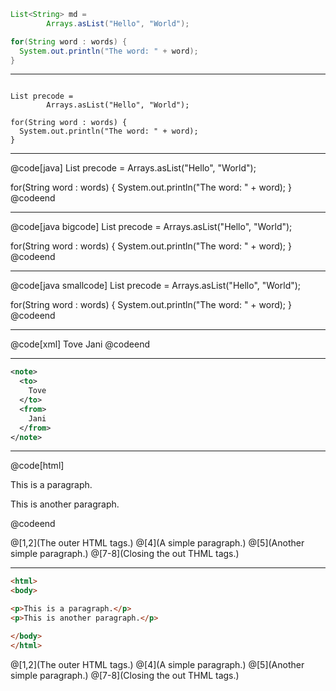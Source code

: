 
```java
List<String> md =
        Arrays.asList("Hello", "World");

for(String word : words) {
  System.out.println("The word: " + word);
}
```

---

<pre><code class="lang-java hljs">
List<String> precode =
        Arrays.asList("Hello", "World");

for(String word : words) {
  System.out.println("The word: " + word);
}
</code></pre>

---

@code[java]
List<String> precode =
        Arrays.asList("Hello", "World");

for(String word : words) {
  System.out.println("The word: " + word);
}
@codeend

---

@code[java bigcode]
List<String> precode =
        Arrays.asList("Hello", "World");

for(String word : words) {
  System.out.println("The word: " + word);
}
@codeend

---

@code[java smallcode]
List<String> precode =
        Arrays.asList("Hello", "World");

for(String word : words) {
  System.out.println("The word: " + word);
}
@codeend

---

@code[xml]
<note>
  <to>
    Tove
  </to>
  <from>
    Jani
  </from>
</note>
@codeend

---

```xml
<note>
  <to>
    Tove
  </to>
  <from>
    Jani
  </from>
</note>
```

---      

@code[html]
<html>
<body>

<p>This is a paragraph.</p>
<p>This is another paragraph.</p>

</body>
</html>
@codeend

@[1,2](The outer HTML tags.)
@[4](A simple paragraph.)
@[5](Another simple paragraph.)
@[7-8](Closing the out THML tags.)

---

```html
<html>
<body>

<p>This is a paragraph.</p>
<p>This is another paragraph.</p>

</body>
</html>
```

@[1,2](The outer HTML tags.)
@[4](A simple paragraph.)
@[5](Another simple paragraph.)
@[7-8](Closing the out THML tags.)

